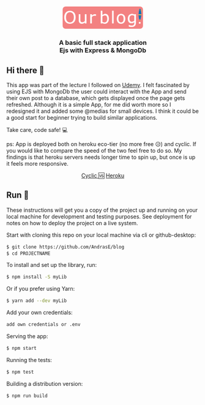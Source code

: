 <br>
<p align="center">
  <a href="https://andras-blog.cyclic.app/" target="_blank" rel="noopener noreferrer">
  <img src="https://github.com/AndrasE/raw-readme/blob/main/blog-readme-img.png?raw=true" width="210px">
  </a>
</p>
<h3 align="center">
  A basic full stack application 
  <br>
  Ejs with Express & MongoDb 
</h3>

## Hi there 👋

This app was part of the lecture I followed on <a href="https://www.udemy.com/course/the-complete-web-development-bootcamp" target="_blank" rel="noopener noreferrer">Udemy</a>. I felt fascinated by using EJS with MongoDb the user could interact with the App and send their own post to a database, which gets displayed once the page gets refreshed. Although it is a simple App, for me did worth more so I redesigned it and added some @medias for small devices. I think it could be a good start for beginner trying to build similar applications. 

Take care, code safe! 💻

ps: App is deployed both on heroku eco-tier (no more free 😥) and cyclic. If you would like to compare the speed of the two feel free to do so. My findings is that heroku servers needs longer time to spin up, but once is up it feels more responsive. <br>
<p align="center">
<a href="https://andras-blog.cyclic.app/" target="_blank" rel="noopener noreferrer"> Cyclic </a>   🆚   <a href="https://andras-blog.herokuapp.com" target="_blank" rel="noopener noreferrer"> Heroku </a>
</p>

## Run 🚀
These instructions will get you a copy of the project up and running on your local machine for development and testing purposes. See deployment for notes on how to deploy the project on a live system.

Start with cloning this repo on your local machine via cli or github-desktop:

```sh
$ git clone https://github.com/AndrasE/blog
$ cd PROJECTNAME
```
To install and set up the library, run:
```sh
$ npm install -S myLib
```

Or if you prefer using Yarn:
```sh
$ yarn add --dev myLib
```

Add your own credentials:
```sh
add own credentials or .env
```
Serving the app:
```sh
$ npm start
```
Running the tests:
```sh
$ npm test
```
Building a distribution version:
```sh
$ npm run build
```

